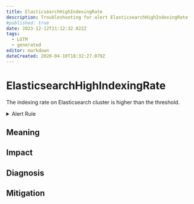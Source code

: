 ```yaml
---
title: ElasticsearchHighIndexingRate
description: Troubleshooting for alert ElasticsearchHighIndexingRate
#published: true
date: 2023-12-12T21:12:32.022Z
tags: 
  - LGTM
  - generated
editor: markdown
dateCreated: 2020-04-10T18:32:27.079Z
---
```


# ElasticsearchHighIndexingRate

The indexing rate on Elasticsearch cluster is higher than the threshold.

<details>
  <summary>Alert Rule</summary>

{{% rule "elasticsearch/prometheus-community-elasticsearch-exporter.yml" "ElasticsearchHighIndexingRate" %}}

{{% comment %}}

```yaml
alert: ElasticsearchHighIndexingRate
expr: sum(rate(elasticsearch_indices_indexing_index_total[1m]))> 10000
for: 5m
labels:
    severity: warning
annotations:
    summary: Elasticsearch High Indexing Rate (instance {{ $labels.instance }})
    description: |-
        The indexing rate on Elasticsearch cluster is higher than the threshold.
          VALUE = {{ $value }}
          LABELS = {{ $labels }}
    runbook: https://github.com/srerun/prometheus-alerts/blob/main/content/runbooks/prometheus-community-elasticsearch-exporter/ElasticsearchHighIndexingRate.md

```

{{% /comment %}}

</details>


## Meaning
[//]: # "Short paragraph that explains what the alert means"


## Impact
[//]: # "What could / will happen if the alert is not addressed"



## Diagnosis
[//]: # "Steps to take to identify the cause of the problem"



## Mitigation
[//]: # "The steps necessary to resolve the alert"
